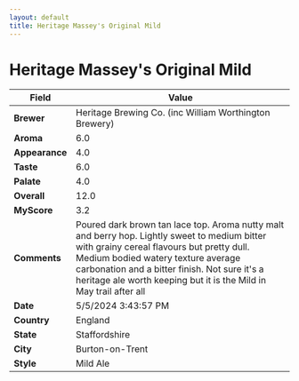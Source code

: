 ```yaml
---
layout: default
title: Heritage Massey's Original Mild
---
```


# Heritage Massey's Original Mild

| Field         | Value                                                                                                   |
|---------------|---------------------------------------------------------------------------------------------------------|
| **Brewer**    | Heritage Brewing Co. (inc William Worthington Brewery)                                                                                        |
| **Aroma**     | 6.0                                                                                         |
| **Appearance**| 4.0                                                                                    |
| **Taste**     | 6.0                                                                                         |
| **Palate**    | 4.0                                                                                        |
| **Overall**   | 12.0                                                                                       |
| **MyScore**   | 3.2                                                                                       |
| **Comments**  | Poured dark brown tan lace top. Aroma nutty malt  and berry hop. Lightly sweet to medium bitter with grainy cereal flavours but pretty dull. Medium bodied watery texture average carbonation and a bitter finish. Not sure it's a heritage ale worth keeping but it is the Mild in May trail after all                                                                                       |
| **Date**      | 5/5/2024 3:43:57 PM                                                                                          |
| **Country**   | England                                                                                       |
| **State**     | Staffordshire                                                                                         |
| **City**      | Burton-on-Trent                                                                                          |
| **Style**     | Mild Ale                                                                                         |
